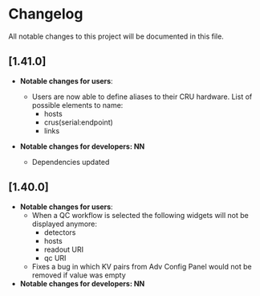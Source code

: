 # Changelog

All notable changes to this project will be documented in this file.

## [1.41.0]
* __Notable changes for users__:
  * Users are now able to define aliases to their CRU hardware. List of possible elements to name:
    * hosts
    * crus(serial:endpoint)
    * links

* __Notable changes for developers: NN__
  * Dependencies updated

## [1.40.0]
* __Notable changes for users__:
  * When a QC workflow is selected the following widgets will not be displayed anymore:
    * detectors
    * hosts
    * readout URI
    * qc URI
  * Fixes a bug in which KV pairs from Adv Config Panel would not be removed if value was empty
* __Notable changes for developers: NN__